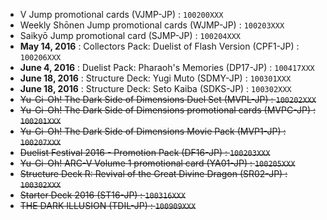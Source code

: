 - V Jump promotional cards (VJMP-JP) : `100200XXX`  
- Weekly Shōnen Jump promotional cards (WJMP-JP) : `100203XXX`  
- Saikyō Jump promotional card (SJMP-JP) : `100204XXX`  
- **May 14, 2016**  : Collectors Pack: Duelist of Flash Version (CPF1-JP) : `100206XXX`  
- **June 4, 2016** : Duelist Pack: Pharaoh's Memories (DP17-JP) : `100417XXX`  
- **June 18, 2016**  : Structure Deck: Yugi Muto (SDMY-JP) : `100301XXX`  
- **June 18, 2016**  : Structure Deck: Seto Kaiba (SDKS-JP) : `100302XXX`  
- ~~Yu-Gi-Oh! The Dark Side of Dimensions Duel Set (MVPL-JP) : `100202XXX`~~  
- ~~Yu-Gi-Oh! The Dark Side of Dimensions promotional cards (MVPC-JP) : `100201XXX`~~  
- ~~Yu-Gi-Oh! The Dark Side of Dimensions Movie Pack (MVP1-JP) : `100207XXX`~~  
- ~~Duelist Festival 2016 - Promotion Pack (DF16-JP) : `100203XXX`~~  
- ~~Yu-Gi-Oh! ARC-V Volume 1 promotional card (YA01-JP) : `100205XXX`~~  
- ~~Structure Deck R: Revival of the Great Divine Dragon (SR02-JP) : `100302XXX`~~  
- ~~Starter Deck 2016 (ST16-JP) : `100316XXX`~~  
- ~~THE DARK ILLUSION (TDIL-JP) : `100909XXX`~~  